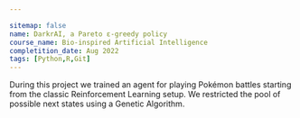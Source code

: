 ```yaml
---

sitemap: false
name: DarkrAI, a Pareto ε-greedy policy
course_name: Bio-inspired Artificial Intelligence
completition_date: Aug 2022
tags: [Python,R,Git]
---
```


During this project we trained an agent for playing Pokémon battles starting from the classic Reinforcement Learning setup. We restricted the pool of possible next states using a Genetic Algorithm.
